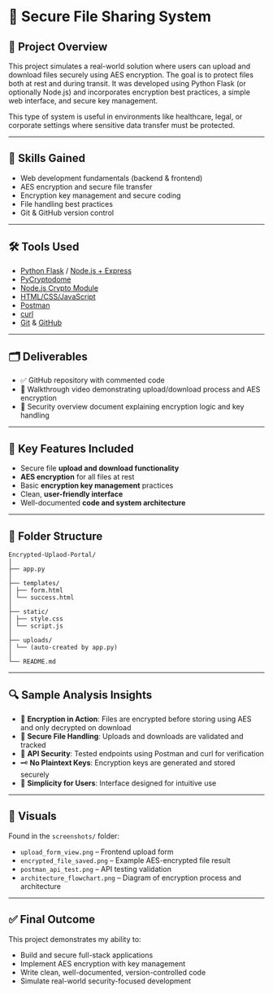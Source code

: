 # 🔐 Secure File Sharing System

## 📄 Project Overview

This project simulates a real-world solution where users can upload and download files securely using AES encryption. The goal is to protect files both at rest and during transit. It was developed using Python Flask (or optionally Node.js) and incorporates encryption best practices, a simple web interface, and secure key management.

This type of system is useful in environments like healthcare, legal, or corporate settings where sensitive data transfer must be protected.

---

## 🧠 Skills Gained

- Web development fundamentals (backend & frontend)
- AES encryption and secure file transfer
- Encryption key management and secure coding
- File handling best practices
- Git & GitHub version control

---

## 🛠️ Tools Used

- [Python Flask](https://flask.palletsprojects.com/en/latest/) / [Node.js + Express](https://expressjs.com/)
- [PyCryptodome](https://pycryptodome.readthedocs.io/en/latest/)
- [Node.js Crypto Module](https://nodejs.org/api/crypto.html)
- [HTML/CSS/JavaScript](https://developer.mozilla.org/en-US/docs/Web)
- [Postman](https://www.postman.com/downloads/)
- [curl](https://curl.se/)
- [Git](https://git-scm.com/) & [GitHub](https://github.com/)

---

## 🗂 Deliverables

- ✅ GitHub repository with commented code  
- 🎥 Walkthrough video demonstrating upload/download process and AES encryption  
- 🔐 Security overview document explaining encryption logic and key handling  

---

## 📌 Key Features Included 

- Secure file **upload and download functionality**
- **AES encryption** for all files at rest
- Basic **encryption key management** practices
- Clean, **user-friendly interface**
- Well-documented **code and system architecture**

---

## 📁 Folder Structure

```
Encrypted-Uplaod-Portal/
│
├── app.py 
│
├── templates/ 
│ ├── form.html 
│ └── success.html 
│
├── static/ 
│ ├── style.css
│ └── script.js
│
├── uploads/ 
│ └── (auto-created by app.py)
│
└── README.md 
```
---
## 🔍 Sample Analysis Insights

- 🔐 **Encryption in Action**: Files are encrypted before storing using AES and only decrypted on download
- 📂 **Secure File Handling**: Uploads and downloads are validated and tracked
- 🧪 **API Security**: Tested endpoints using Postman and curl for verification
- 🗝️ **No Plaintext Keys**: Encryption keys are generated and stored securely
- 👤 **Simplicity for Users**: Interface designed for intuitive use

---

## 📸 Visuals

Found in the `screenshots/` folder:

- `upload_form_view.png` – Frontend upload form  
- `encrypted_file_saved.png` – Example AES-encrypted file result  
- `postman_api_test.png` – API testing validation  
- `architecture_flowchart.png` – Diagram of encryption process and architecture  

---

## ✅ Final Outcome

This project demonstrates my ability to:

- Build and secure full-stack applications  
- Implement AES encryption with key management  
- Write clean, well-documented, version-controlled code  
- Simulate real-world security-focused development  

